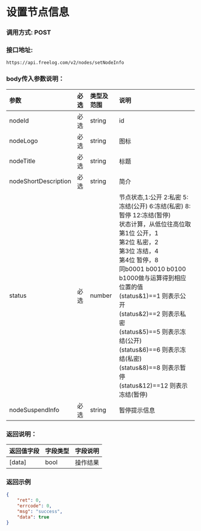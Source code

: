 # 设置节点信息

### 调用方式: POST



### 接口地址:

```
https://api.freelog.com/v2/nodes/setNodeInfo
```



### body传入参数说明：

| 参数   | 必选 | 类型及范围 | 说明                   |
| :----- | :--- | :--------- | :--------------------- |
| nodeId | 必选 | string     | id                             |
| nodeLogo | 必选 | string | 图标 |
| nodeTitle | 必选 | string | 标题 |
| nodeShortDescription | 必选 | string | 简介 |
| status | 必选 | number | 节点状态,1:公开 2:私密 5:冻结(公开) 6:冻结(私密) 8:暂停 12:冻结(暂停)<br>状态计算，从低位往高位取<br>第1位 公开，1<br>第2位 私密，2<br>第3位 冻结，4<br>第4位 暂停，8<br>同b0001 b0010 b0100 b1000做与运算得到相应位置的值<br>(status&1)==1 则表示公开<br>(status&2)==2 则表示私密<br>(status&5)==5 则表示冻结(公开)<br>(status&6)==6 则表示冻结(私密)<br>(status&8)==8 则表示暂停<br>(status&12)==12 则表示冻结(暂停) |
| nodeSuspendInfo | 必选 | string | 暂停提示信息 |



### 返回说明：

| 返回值字段 | 字段类型 | 字段说明 |
| :--------- | :------- | :------- |
| [data]     | bool     | 操作结果 |



### 返回示例

```json
{
    "ret": 0,
    "errcode": 0,
    "msg": "success",
    "data": true
}
```
